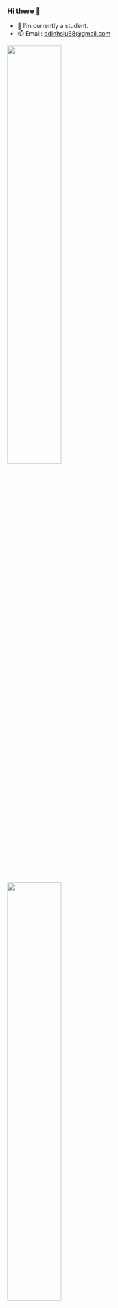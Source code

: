 ### Hi there 👋

- 🔭 I’m currently a student.
- 📫 Email: odinhsiu68@gmail.com

<img src="https://leetcard.jacoblin.cool/odinx123?theme=unicorn" width="50%">
<!--
![Leetcode Stats](https://leetcard.jacoblin.cool/odinx123?theme=unicorn) // now use
![Leetcode Stats](https://leetcard.jacoblin.cool/odinx123?ext=heatmap)
-->
<img src="https://stats.justsong.cn/api/leetcode/?username=odinx123&theme=light" width="50%">

<img src="https://stats.justsong.cn/api/github?username=odinx123" alt="odinx123" width="50%">
